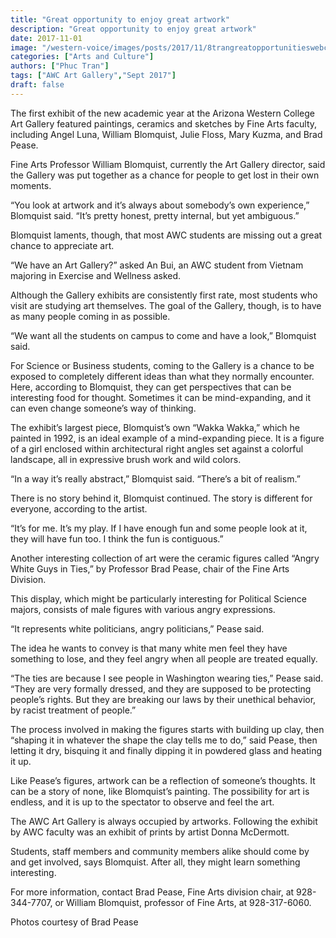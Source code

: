 ```yaml
---
title: "Great opportunity to enjoy great artwork"
description: "Great opportunity to enjoy great artwork"
date: 2017-11-01
image: "/western-voice/images/posts/2017/11/8trangreatopportunitieswebc.jpg"
categories: ["Arts and Culture"]
authors: ["Phuc Tran"]
tags: ["AWC Art Gallery","Sept 2017"]
draft: false
---
```

The first exhibit of the new academic year at the Arizona Western College Art Gallery featured paintings, ceramics and sketches by Fine Arts faculty, including Angel Luna, William Blomquist, Julie Floss, Mary Kuzma, and Brad Pease.

Fine Arts Professor William Blomquist, currently the Art Gallery director, said the Gallery was put together as a chance for people to get lost in their own moments.

“You look at artwork and it’s always about somebody’s own experience,” Blomquist said. “It’s pretty honest, pretty internal, but yet ambiguous.”

Blomquist laments, though, that most AWC students are missing out a great chance to appreciate art.

“We have an Art Gallery?” asked An Bui, an AWC student from Vietnam majoring in Exercise and Wellness asked.

Although the Gallery exhibits are consistently first rate, most students who visit are studying art themselves. The goal of the Gallery, though, is to have as many people coming in as possible.

“We want all the students on campus to come and have a look,” Blomquist said.

For Science or Business students, coming to the Gallery is a chance to be exposed to completely different ideas than what they normally encounter. Here, according to Blomquist, they can get perspectives that can be interesting food for thought. Sometimes it can be mind-expanding, and it can even change someone’s way of thinking.

The exhibit’s largest piece, Blomquist’s own “Wakka Wakka,” which he painted in 1992, is an ideal example of a mind-expanding piece. It is a figure of a girl enclosed within architectural right angles set against a colorful landscape, all in expressive brush work and wild colors.

“In a way it’s really abstract,” Blomquist said. “There’s a bit of realism.”

There is no story behind it, Blomquist continued. The story is different for everyone, according to the artist.

“It’s for me. It’s my play. If I have enough fun and some people look at it, they will have fun too. I think the fun is contiguous.”

Another interesting collection of art were the ceramic figures called “Angry White Guys in Ties,” by Professor Brad Pease, chair of the Fine Arts Division.

This display, which might be particularly interesting for Political Science majors, consists of male figures with various angry expressions.

“It represents white politicians, angry politicians,” Pease said.

The idea he wants to convey is that many white men feel they have something to lose, and they feel angry when all people are treated equally.

“The ties are because I see people in Washington wearing ties,” Pease said. “They are very formally dressed, and they are supposed to be protecting people’s rights. But they are breaking our laws by their unethical behavior, by racist treatment of people.”

The process involved in making the figures starts with building up clay, then “shaping it in whatever the shape the clay tells me to do,” said Pease, then letting it dry, bisquing it and finally dipping it in powdered glass and heating it up.

Like Pease’s figures, artwork can be a reflection of someone’s thoughts. It can be a story of none, like Blomquist’s painting. The possibility for art is endless, and it is up to the spectator to observe and feel the art.

The AWC Art Gallery is always occupied by artworks. Following the exhibit by AWC faculty was an exhibit of prints by artist Donna McDermott.

Students, staff members and community members alike should come by and get involved, says Blomquist. After all, they might learn something interesting.

For more information, contact Brad Pease, Fine Arts division chair, at 928-344-7707, or William Blomquist, professor of Fine Arts, at 928-317-6060.

Photos courtesy of Brad Pease